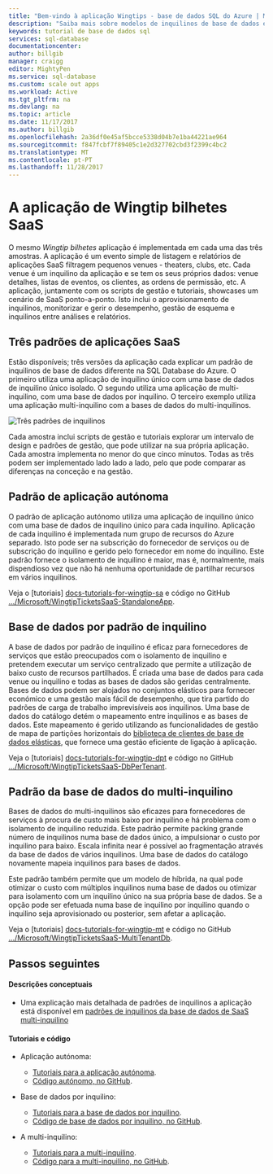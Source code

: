 ```yaml
---
title: "Bem-vindo à aplicação Wingtips - base de dados SQL do Azure | Microsoft Docs"
description: "Saiba mais sobre modelos de inquilinos de base de dados e sobre a aplicação de Wingtips SaaS de exemplo, para a base de dados do Azure SQL Server no ambiente de nuvem."
keywords: tutorial de base de dados sql
services: sql-database
documentationcenter: 
author: billgib
manager: craigg
editor: MightyPen
ms.service: sql-database
ms.custom: scale out apps
ms.workload: Active
ms.tgt_pltfrm: na
ms.devlang: na
ms.topic: article
ms.date: 11/17/2017
ms.author: billgib
ms.openlocfilehash: 2a36df0e45af5bcce5338d04b7e1ba44221ae964
ms.sourcegitcommit: f847fcbf7f89405c1e2d327702cbd3f2399c4bc2
ms.translationtype: MT
ms.contentlocale: pt-PT
ms.lasthandoff: 11/28/2017
---
```

# <a name="the-wingtip-tickets-saas-application"></a>A aplicação de Wingtip bilhetes SaaS

O mesmo *Wingtip bilhetes* aplicação é implementada em cada uma das três amostras. A aplicação é um evento simple de listagem e relatórios de aplicações SaaS filtragem pequenos venues - theaters, clubs, etc. Cada venue é um inquilino da aplicação e se tem os seus próprios dados: venue detalhes, listas de eventos, os clientes, as ordens de permissão, etc.  A aplicação, juntamente com os scripts de gestão e tutoriais, showcases um cenário de SaaS ponto-a-ponto. Isto inclui o aprovisionamento de inquilinos, monitorizar e gerir o desempenho, gestão de esquema e inquilinos entre análises e relatórios.

## <a name="three-saas-application-patterns"></a>Três padrões de aplicações SaaS

Estão disponíveis; três versões da aplicação cada explicar um padrão de inquilinos de base de dados diferente na SQL Database do Azure.  O primeiro utiliza uma aplicação de inquilino único com uma base de dados de inquilino único isolado. O segundo utiliza uma aplicação de multi-inquilino, com uma base de dados por inquilino. O terceiro exemplo utiliza uma aplicação multi-inquilino com a bases de dados do multi-inquilinos.

![Três padrões de inquilinos][image-three-tenancy-patterns]

 Cada amostra inclui scripts de gestão e tutoriais explorar um intervalo de design e padrões de gestão, que pode utilizar na sua própria aplicação.  Cada amostra implementa no menor do que cinco minutos.  Todas as três podem ser implementado lado lado a lado, pelo que pode comparar as diferenças na conceção e na gestão.

## <a name="standalone-application-pattern"></a>Padrão de aplicação autónoma

O padrão de aplicação autónomo utiliza uma aplicação de inquilino único com uma base de dados de inquilino único para cada inquilino. Aplicação de cada inquilino é implementada num grupo de recursos do Azure separado. Isto pode ser na subscrição do fornecedor de serviços ou de subscrição do inquilino e gerido pelo fornecedor em nome do inquilino. Este padrão fornece o isolamento de inquilino é maior, mas é, normalmente, mais dispendioso vez que não há nenhuma oportunidade de partilhar recursos em vários inquilinos.

Veja o [tutoriais] [ docs-tutorials-for-wingtip-sa] e código no GitHub [.../Microsoft/WingtipTicketsSaaS-StandaloneApp][github-code-for-wingtip-sa].

## <a name="database-per-tenant-pattern"></a>Base de dados por padrão de inquilino

A base de dados por padrão de inquilino é eficaz para fornecedores de serviços que estão preocupados com o isolamento de inquilino e pretendem executar um serviço centralizado que permite a utilização de baixo custo de recursos partilhados. É criada uma base de dados para cada venue ou inquilino e todas as bases de dados são geridas centralmente. Bases de dados podem ser alojados no conjuntos elásticos para fornecer económico e uma gestão mais fácil de desempenho, que tira partido do padrões de carga de trabalho imprevisíveis aos inquilinos. Uma base de dados do catálogo detém o mapeamento entre inquilinos e as bases de dados. Este mapeamento é gerido utilizando as funcionalidades de gestão de mapa de partições horizontais do [biblioteca de clientes de base de dados elásticas](sql-database-elastic-database-client-library.md), que fornece uma gestão eficiente de ligação à aplicação.

Veja o [tutoriais] [ docs-tutorials-for-wingtip-dpt] e código no GitHub [.../Microsoft/WingtipTicketsSaaS-DbPerTenant][github-code-for-wingtip-dpt].

## <a name="sharded-multi-tenant-database-pattern"></a>Padrão da base de dados do multi-inquilino

Bases de dados do multi-inquilinos são eficazes para fornecedores de serviços à procura de custo mais baixo por inquilino e há problema com o isolamento de inquilino reduzida. Este padrão permite packing grande número de inquilinos numa base de dados único, a impulsionar o custo por inquilino para baixo. Escala infinita near é possível ao fragmentação através da base de dados de vários inquilinos.  Uma base de dados do catálogo novamente mapeia inquilinos para bases de dados.  

Este padrão também permite que um modelo de híbrida, na qual pode otimizar o custo com múltiplos inquilinos numa base de dados ou otimizar para isolamento com um inquilino único na sua própria base de dados. Se a opção pode ser efetuada numa base de inquilino por inquilino quando o inquilino seja aprovisionado ou posterior, sem afetar a aplicação.

Veja o [tutoriais] [ docs-tutorials-for-wingtip-mt] e código no GitHub [.../Microsoft/WingtipTicketsSaaS-MultiTenantDb][github-code-for-wingtip-mt].

## <a name="next-steps"></a>Passos seguintes

#### <a name="conceptual-descriptions"></a>Descrições conceptuais

- Uma explicação mais detalhada de padrões de inquilinos a aplicação está disponível em [padrões de inquilinos da base de dados de SaaS multi-inquilino][saas-tenancy-app-design-patterns-md]

#### <a name="tutorials-and-code"></a>Tutoriais e código

- Aplicação autónoma:
    - [Tutoriais para a aplicação autónoma][docs-tutorials-for-wingtip-sa].
    - [Código autónomo, no GitHub][github-code-for-wingtip-sa].

- Base de dados por inquilino:
    - [Tutoriais para a base de dados por inquilino][docs-tutorials-for-wingtip-dpt].
    - [Código de base de dados por inquilino, no GitHub][github-code-for-wingtip-dpt].

- A multi-inquilino:
    - [Tutoriais para a multi-inquilino][docs-tutorials-for-wingtip-mt].
    - [Código para a multi-inquilino, no GitHub][github-code-for-wingtip-mt].



<!-- Image references. -->

[image-three-tenancy-patterns]: media/saas-tenancy-welcome-wingtip-tickets-app/three-tenancy-patterns.png "Três padrões de inquilinos."

<!-- Docs.ms.com references. -->

[saas-tenancy-app-design-patterns-md]: saas-tenancy-app-design-patterns.md

<!-- WWWeb http references. -->

[docs-tutorials-for-wingtip-sa]: https://aka.ms/wingtipticketssaas-sa
[github-code-for-wingtip-sa]: https://github.com/Microsoft/WingtipTicketsSaaS-StandaloneApp

[docs-tutorials-for-wingtip-dpt]: https://aka.ms/wingtipticketssaas-dpt
[github-code-for-wingtip-dpt]: https://github.com/Microsoft/WingtipTicketsSaaS-DbPerTenant

[docs-tutorials-for-wingtip-mt]: https://aka.ms/wingtipticketssaas-mt
[github-code-for-wingtip-mt]: https://github.com/Microsoft/WingtipTicketsSaaS-MultiTenantDb

